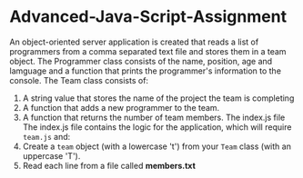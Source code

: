 # Advanced-Java-Script-Assignment
An object-oriented server application is created that reads a list of programmers from a comma separated text file and stores them in a team object.
The Programmer class consists of the name, position, age and lamguage and a function that prints the programmer's information to the console.
The Team class consists of:
  1. A string value that stores the name of the project the team is completing
  1. A function that adds a new programmer to the team. 
  1. A function that returns the number of team members.
The index.js file The index.js file contains the logic for the application, which will require `team.js` and:
  1. Create a `team` object (with a lowercase 't') from your `Team` class (with an uppercase 'T').
  1. Read each line from a file called **members.txt**
